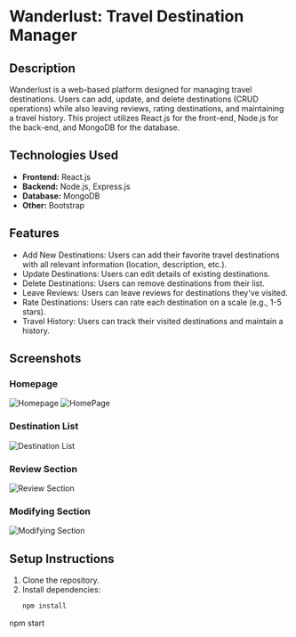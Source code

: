 # Wanderlust: Travel Destination Manager

## Description
Wanderlust is a web-based platform designed for managing travel destinations. Users can add, update, and delete destinations (CRUD operations) while also leaving reviews, rating destinations, and maintaining a travel history. This project utilizes React.js for the front-end, Node.js for the back-end, and MongoDB for the database.

## Technologies Used
- **Frontend:** React.js
- **Backend:** Node.js, Express.js
- **Database:** MongoDB
- **Other:** Bootstrap

## Features
- Add New Destinations: Users can add their favorite travel destinations with all relevant information (location, description, etc.).
- Update Destinations: Users can edit details of existing destinations.
- Delete Destinations: Users can remove destinations from their list.
- Leave Reviews: Users can leave reviews for destinations they've visited.
- Rate Destinations: Users can rate each destination on a scale (e.g., 1-5 stars).
- Travel History: Users can track their visited destinations and maintain a history.

## Screenshots

### Homepage
![Homepage](./screenshots/homepage.png)
![HomePage](./WanderlustTravelDestinationManager/WanderlustTravelDestinationManager/Screenshots/homepage.png)

### Destination List
![Destination List](./screenshots/destination-list.png)

### Review Section
![Review Section](./screenshots/review-section.png)

### Modifying Section
![Modifying Section](./screenshots/modifying-section.png)

## Setup Instructions
1. Clone the repository.
2. Install dependencies:
   ```bash
   npm install

npm start
